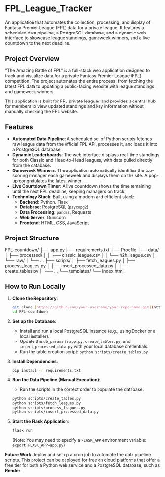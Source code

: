 # FPL_League_Tracker
An application that automates the collection, processing, and display of Fantasy Premier League (FPL) data for a private league. It features a scheduled data pipeline, a PostgreSQL database, and a dynamic web interface to showcase league standings, gameweek winners, and a live countdown to the next deadline.


## Project Overview

"The Amazing Battle of FPL" is a full-stack web application designed to track and visualize data for a private Fantasy Premier League (FPL) competition. The project automates the entire process, from fetching the latest FPL data to updating a public-facing website with league standings and gameweek winners.

This application is built for FPL private leagues and provides a central hub for members to view updated standings and key information without manually checking the FPL website.

## Features

- **Automated Data Pipeline**: A scheduled set of Python scripts fetches raw league data from the official FPL API, processes it, and loads it into a PostgreSQL database.
- **Dynamic Leaderboards**: The web interface displays real-time standings for both Classic and Head-to-Head leagues, with data pulled directly from the database.
- **Gameweek Winners**: The application automatically identifies the top-scoring manager each gameweek and displays them on the site. A pop-up congratulates the latest winner.
- **Live Countdown Timer**: A live countdown shows the time remaining until the next FPL deadline, keeping managers on track.
- **Technology Stack**: Built using a modern and efficient stack:
    - **Backend**: Python, Flask
    - **Database**: PostgreSQL (`psycopg2`)
    - **Data Processing**: `pandas`, Requests
    - **Web Server**: Gunicorn
    - **Frontend**: HTML, CSS, JavaScript

## Project Structure
FPL-countdown/
├── app.py
├── requirements.txt
├── Procfile
├── data/
│   ├── processed/
│   │   ├── classic_league.csv
│   │   └── h2h_league.csv
│   └── raw/
│       └── ...
├── scripts/
│   ├── fetch_leagues.py
│   ├── process_leagues.py
│   ├── insert_processed_data.py
│   ├── create_tables.py
│   └── ...
└── templates/
    └── index.html


## How to Run Locally

1.  **Clone the Repository**:
    ```bash
    git clone [https://github.com/your-username/your-repo-name.git](https://github.com/sndpred/FPL_League_Tracker.git)
    cd FPL-countdown
    ```

2.  **Set up the Database**:
    - Install and run a local PostgreSQL instance (e.g., using Docker or a local installer).
    - Update the `db_params` in `app.py`, `create_tables.py`, and `insert_processed_data.py` with your local database credentials.
    - Run the table creation script: `python scripts/create_tables.py`

3.  **Install Dependencies**:
    ```bash
    pip install -r requirements.txt
    ```

4.  **Run the Data Pipeline (Manual Execution)**:
    - Run the scripts in the correct order to populate the database:
    ```bash
    python scripts/create_tables.py
    python scripts/fetch_leagues.py
    python scripts/process_leagues.py
    python scripts/insert_processed_data.py
    ```

5.  **Start the Flask Application**:
    ```bash
    flask run
    ```
    (Note: You may need to specify a `FLASK_APP` environment variable: `export FLASK_APP=app.py`)


**Future Work**
Deploy and set up a cron job to automate the data pipeline scripts. This project can be deployed for free on cloud platforms that offer a free tier for both a Python web service and a PostgreSQL database, such as **Render**. 

